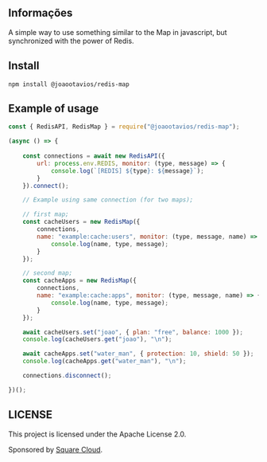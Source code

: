 ## Informações
A simple way to use something similar to the Map in javascript, but synchronized with the power of Redis.

## Install
```
npm install @joaootavios/redis-map
```

## Example of usage
```javascript
const { RedisAPI, RedisMap } = require("@joaootavios/redis-map");

(async () => {
    
    const connections = await new RedisAPI({
        url: process.env.REDIS, monitor: (type, message) => {
            console.log(`[REDIS] ${type}: ${message}`);
        }
    }).connect();

    // Example using same connection (for two maps);

    // first map;
    const cacheUsers = new RedisMap({
        connections,
        name: "example:cache:users", monitor: (type, message, name) => {
            console.log(name, type, message);
        }
    });

    // second map;
    const cacheApps = new RedisMap({
        connections,
        name: "example:cache:apps", monitor: (type, message, name) => {
            console.log(name, type, message);
        }
    });

    await cacheUsers.set("joao", { plan: "free", balance: 1000 });
    console.log(cacheUsers.get("joao"), "\n");

    await cacheApps.set("water_man", { protection: 10, shield: 50 });
    console.log(cacheApps.get("water_man"), "\n");

    connections.disconnect();

})();
```

## LICENSE
This project is licensed under the Apache License 2.0.

Sponsored by [Square Cloud](https://squarecloud.app/).
